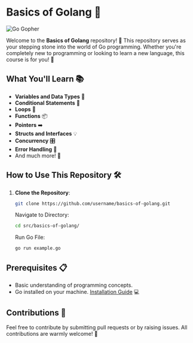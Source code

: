 # Basics of Golang 🚀

![Go Gopher](https://blog.golang.org/gopher/gopher.png)

Welcome to the **Basics of Golang** repository! 🎉 This repository serves as your stepping stone into the world of Go programming. Whether you're completely new to programming or looking to learn a new language, this course is for you! 🌟

## What You'll Learn 📚

- **Variables and Data Types** 🧮
- **Conditional Statements** 🤔
- **Loops** 🔁
- **Functions** 📦
- **Pointers** ➡️
- **Structs and Interfaces** 💡
- **Concurrency** 🎛️
- **Error Handling** 🚨
- And much more! 🌈

## How to Use This Repository 🛠️

1. **Clone the Repository**: 
   ```bash
   git clone https://github.com/username/basics-of-golang.git
   ```
    Navigate to Directory:
    ```bash  
    cd src/basics-of-golang/
    ```  
    Run Go File:
    ```bash 
    go run example.go
    ``` 

## Prerequisites 📋

- Basic understanding of programming concepts.
- Go installed on your machine. [Installation Guide](https://golang.org/doc/install) 💻

## Contributions 🤝

Feel free to contribute by submitting pull requests or by raising issues. All contributions are warmly welcome! 🙏
